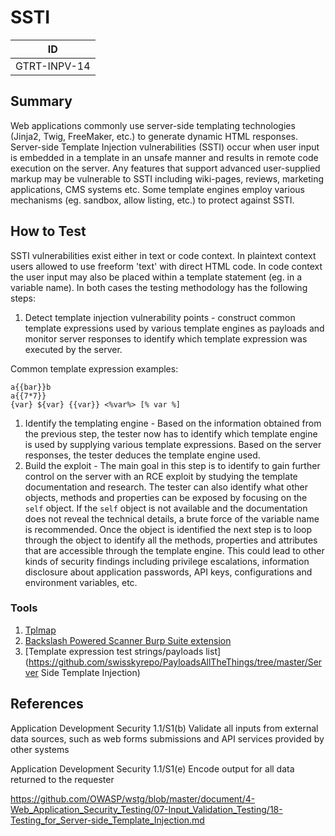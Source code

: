 # SSTI 

|ID          |
|------------|
|GTRT-INPV-14|

## Summary

Web applications commonly use server-side templating technologies (Jinja2, Twig, FreeMaker, etc.) to generate dynamic HTML responses. Server-side Template Injection vulnerabilities (SSTI) occur when user input is embedded in a template in an unsafe manner and results in remote code execution on the server. Any features that support advanced user-supplied markup may be vulnerable to SSTI including wiki-pages, reviews, marketing applications, CMS systems etc. Some template engines employ various mechanisms (eg. sandbox, allow listing, etc.) to protect against SSTI.

## How to Test

SSTI vulnerabilities exist either in text or code context. In plaintext context users allowed to use freeform 'text' with direct HTML code. In code context the user input may also be placed within a template statement (eg. in a variable name). In both cases the testing methodology has the following steps:

1. Detect template injection vulnerability points - construct common template expressions used by various template engines as payloads and monitor server responses to identify which template expression was executed by the server.

Common template expression examples:

```
a{{bar}}b
a{{7*7}}
{var} ${var} {{var}} <%var%> [% var %]
```

1. Identify the templating engine - Based on the information obtained from the previous step, the tester now has to identify which template engine is used by supplying various template expressions. Based on the server responses, the tester deduces the template engine used.
2. Build the exploit - The main goal in this step is to identify to gain further control on the server with an RCE exploit by studying the template documentation and research. The tester can also identify what other objects, methods and properties can be exposed by focusing on the `self` object. If the `self` object is not available and the documentation does not reveal the technical details, a brute force of the variable name is recommended. Once the object is identified the next step is to loop through the object to identify all the methods, properties and attributes that are accessible through the template engine. This could lead to other kinds of security findings including privilege escalations, information disclosure about application passwords, API keys, configurations and environment variables, etc.

### Tools

1. [Tplmap](https://github.com/epinna/tplmap)
2. [Backslash Powered Scanner Burp Suite extension](https://github.com/PortSwigger/backslash-powered-scanner)
3. [Template expression test strings/payloads list](https://github.com/swisskyrepo/PayloadsAllTheThings/tree/master/Server Side Template Injection)

## References

Application Development Security 1.1/S1(b) Validate all inputs from external data sources, such as web forms submissions and API services provided by other systems

Application Development Security 1.1/S1(e) Encode output for all data returned to the requester

https://github.com/OWASP/wstg/blob/master/document/4-Web_Application_Security_Testing/07-Input_Validation_Testing/18-Testing_for_Server-side_Template_Injection.md